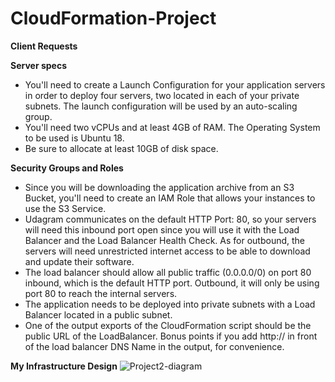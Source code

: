 # CloudFormation-Project

********Client Requests********

**Server specs**
- You'll need to create a Launch Configuration for your application servers in order to deploy four servers, two located in each of your private subnets. The launch configuration will be used by an auto-scaling group.
- You'll need two vCPUs and at least 4GB of RAM. The Operating System to be used is Ubuntu 18.
- Be sure to allocate at least 10GB of disk space.


**Security Groups and Roles**
- Since you will be downloading the application archive from an S3 Bucket, you'll need to create an IAM Role that allows your instances to use the S3 Service.
- Udagram communicates on the default HTTP Port: 80, so your servers will need this inbound port open since you will use it with the Load Balancer and the Load Balancer Health Check. As for outbound, the servers will need unrestricted internet access to be able to download and update their software.
- The load balancer should allow all public traffic (0.0.0.0/0) on port 80 inbound, which is the default HTTP port. Outbound, it will only be using port 80 to reach the internal servers.
- The application needs to be deployed into private subnets with a Load Balancer located in a public subnet.
- One of the output exports of the CloudFormation script should be the public URL of the LoadBalancer. Bonus points if you add http:// in front of the load balancer DNS Name in the output, for convenience.


**My Infrastructure Design**
![Project2-diagram](https://user-images.githubusercontent.com/60219673/172361394-b71211bd-2560-4760-a403-b5e3e2b149aa.jpeg)
